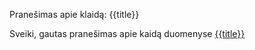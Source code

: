 Pranešimas apie klaidą: {{title}}

Sveiki, gautas pranešimas apie kaidą duomenyse [{{title}}]({{url}})